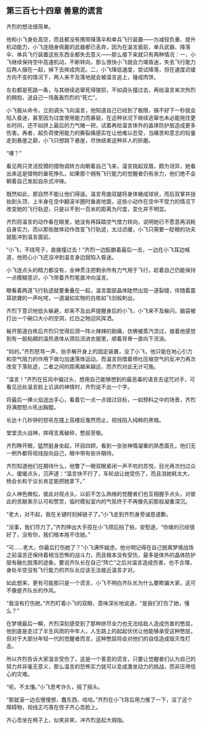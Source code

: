 ## 第三百七十四章 善意的谎言
齐烈的想法很简单。

他和小飞身处高空，而且都没有携带降落伞和单兵飞行装置——为减轻负重、提升机动能力，小飞连随身佩戴的武器都已丢弃，因为在温言面前，单兵武器、降落伞、单兵飞行装置这些东西全都失去意义——那么接下来就只有两种情况：一，小飞继续保持空中高速机动，不断转向，那么很快小飞就会力竭昏迷，失去飞行能力后两人捆在一起，掉下去摔成肉泥。二，小飞降低速度，尝试降落，但在速度迟缓方向不变的情况下，两人来不及落地就会被温言追上，锤成肉饼。

左右都是死路一条，与其继续逃窜死得狼狈，不如调头撞过去，再给温言来次热烈的拥抱，送自己一场轰轰烈烈的“死亡”。

小飞服从命令，立刻调头飞向温言，他知道自己已经到了极限，搞不好下一秒就会陷入昏迷，甚至因为过度使用能力而暴毙，在这种状况下继续逃窜也未必能拖住更长时间，还不如拼上最后的力气赌一把，试着再给温言体外的晶体防护层造成更多伤害。再者，超负荷使用能力的撕裂痛感实在让他难以忍受，当痛苦和意志的较量走到悬崖之巅，小飞只想跳下悬崖，尽快结束这种非人的折磨。

“噢？”

看见两只灵活狡猾的猎物调转方向朝着自己飞来，温言挑起双眉，颇为讶异，她看出来这是猎物的垂死挣扎，如果那个拥有飞行能力的觉醒者仍有余力，他们绝不会朝着自己发起自杀式冲锋。

既然如此，那自然不能让他们得逞。温言弯曲双腿将身体蜷成球状，而后双掌并拢抬到头顶，上半身在空中翻滚半圈时垂直地面，这些小动作在空中不受力的情况下改变她的飞行轨迹，只是以不到一百米的距离为尺度，变化并不明显。

齐烈将温言的动作看在眼里，她没有再踩踏空气借力转向，说明她已不愿意再消耗自身实力，而以那些肢体动作改变飞行轨迹，太过迟缓，小飞只需要一眨眼的功夫就能冲到温言面前。

“小飞，不绕弯子，直接撞过去！”齐烈一边酝酿着最后一击，一边在小飞耳边喊道，他担心小飞还没冲到温言身边就陷入昏迷。

小飞连点头的精力都没有，全神贯注把剩余所有力气用于飞行，趁着自己仍能保持一点模糊意识，小飞带着齐烈笔直冲向温言。

眼看着两道飞行轨迹就要重叠在一起，温言面部晶体陡然出现一道裂缝，伴随着震耳欲聋的一声叱咤，一道凝如实物的白练如飞剑般刺出。

齐烈下意识地低头躲避，却来不及出声提醒身后的小飞，小飞来不及躲闪，脑袋被打出一个碗口大小的空洞，红白之物迎风挥洒。

躲开那道白练后齐烈只觉得后颈一阵火辣辣的剧痛，仿佛被蒸汽烫过，接着他感觉到有一股粘稠的温热液体从颈后流进衣服里，顺着背脊一直向下流淌。

“妈的。”齐烈怒骂一声，抬手解开身上的固定装置，没了小飞，他只能在地心引力和空气阻力的作用下做匀加速落体运动，而温言则借着喷吐压缩空气的反冲力再次改变下落轨迹，二者之间的距离越来越远，而齐烈对此无计可施。

“温言！”齐烈在狂风中偏过头，想用自己能够想到的最恶毒的语言去诅咒对手，可看见远处温言脸上讥讽的神情时，齐烈说不出一个字。

将最后一捧火焰送出手心，看着它一点一点错过目标，一如预料之中的场景，齐烈将满腔怒火吼出胸膛。

长达十几秒钟的怒吼在撞上高楼后戛然而止，视线陷入纯粹的黑暗。

堂堂流火战神，摔得支离破碎，憋屈至极。

齐烈睁开眼，猛然挺身坐起，环目四顾，看到一张张神情凝重的熟悉面孔，他们无一例外都将视线投向自己，眼中带有些许期待。

齐烈知道他们在期待什么，他瞥了一眼双眼紧闭一声不吭的苏悦，目光再次扫过众人，缓缓点头，沉声道：“温言快不行了，车轮战让她受伤了，而且消她耗太大，杨会长和于议长肯定能把她拿下。”

众人神色微松，彼此对视点头，以前不怎么熟络的觉醒者们也互相握手点头，对彼此的贡献表示认可和赞赏，临时模拟室内的气氛终于不再像先前那般凝重深沉。

“老大，对不起，我在关键时刻掉链子了。”小飞走到齐烈身旁诚恳道歉。

“没事，我们尽力了。”齐烈伸出大手揽在小飞颈后拍了拍，安慰道，“你做的已经很好了，没有你，我们根本拖不住她。”

“可……老大，你最后打伤她了？”小飞满怀疑虑，他分明记得在自己脱离梦境战场之前温言还保持着相当恐怖的战斗力，而且根本没有受伤，最多是体外的晶体防护层有融化脱落的迹象。要说齐队长在自己“阵亡”之后对温言造成伤害，也不合理，身处半空没有飞行能力的齐队长应该无法接近温言才对。

如此想来，更有可能那只是一个谎言，小飞不明白齐队长为什么要欺骗大家，这可不像是齐队长的作风。

“我没有打伤她。”齐烈盯着小飞的双眼，意味深长地说道，“是我们打伤了她，懂么？”

在梦境最后一瞬，齐烈深刻感受到了那种拼尽全力也无法给敌人造成伤害的憋屈，他到底是走过了半生风雨的中年人，人生路上的起起伏伏让他能够承受这种憋屈，但对于大部分年轻一代的觉醒者而言，这种憋屈将会对他们的自信造成毁灭性打击。

所以齐烈告诉大家温言受伤了，这是一个善意的谎言，只要让觉醒者们认为自己的努力并非毫无意义，那么温言的恐怖实力就可以变成激发动力的挑战，而非压垮信心的灾难。

“呃，不太懂。”小飞思考许久，摇了摇头。

“那就滚一边去慢慢想，蠢东西，哈哈。”齐烈在小飞背后用力推了一下，没了这个障碍物，视线正巧落在侄子齐心吾脸上。

齐心吾坐在椅子上，似笑非笑，冲齐烈竖起大拇指。

